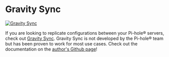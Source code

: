 # Gravity Sync

[![Gravity Sync](https://camo.githubusercontent.com/3e04aee17056f54550b509d6bb189a950f7d5f4e52f0b978201c8c9220038ec2/68747470733a2f2f766d7374616e2e636f6d2f636f6e74656e742f696d616765732f323032312f30322f67732d6c6f676f2e737667)](https://github.com/vmstan/gravity-sync)

If you are looking to replicate configurations between your Pi-hole® servers, check out [Gravity Sync](https://github.com/vmstan/gravity-sync). Gravity Sync is not developed by the Pi-hole® team but has been proven to work for most use cases. Check out the documentation on the [author's Github page](https://github.com/vmstan/gravity-sync)!
